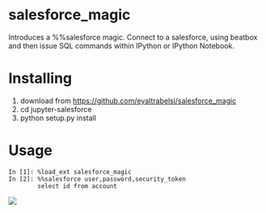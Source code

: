 # salesforce_magic

Introduces a %%salesforce magic.
Connect to a salesforce, using beatbox and then issue SQL commands within IPython or IPython Notebook.


# Installing

1. download from https://github.com/eyaltrabelsi/salesforce_magic
2. cd jupyter-salesforce
3. python setup.py install

# Usage

    In [1]: %load_ext salesforce_magic
    In [2]: %%salesforce user,password,security_token
            select id from account
   

![](https://github.com/eyaltrabelsi/salesforce_magic/blob/master/salesforce-y-u-no-work.jpg.png)
